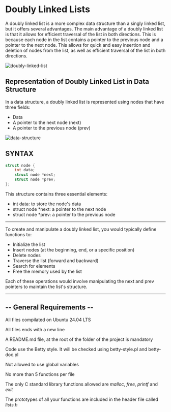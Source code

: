 # Doubly Linked Lists

A doubly linked list is a more complex data structure than a singly linked list, but it offers several advantages. The main advantage of a doubly linked list is that it allows for efficient traversal of the list in both directions. This is because each node in the list contains a pointer to the previous node and a pointer to the next node. This allows for quick and easy insertion and deletion of nodes from the list, as well as efficient traversal of the list in both directions.

![doubly-linked-list](https://media.geeksforgeeks.org/wp-content/uploads/20240809123741/Insertion-at-the-End-in-Doubly-Linked-List-copy.webp)

## Representation of Doubly Linked List in Data Structure

In a data structure, a doubly linked list is represented using nodes that have three fields:

- Data
- A pointer to the next node (next)
- A pointer to the previous node (prev)

![data-structure](https://media.geeksforgeeks.org/wp-content/uploads/20240809124907/Node-Structure-of-Doubly-Linked-List.webp)

## SYNTAX

```c
struct node {
    int data;
    struct node *next;
    struct node *prev;
};

```

This structure contains three essential elements:

- int data: to store the node's data
- struct node *next: a pointer to the next node
- struct node *prev: a pointer to the previous node

---
To create and manipulate a doubly linked list, you would typically define functions to:

- Initialize the list
- Insert nodes (at the beginning, end, or a specific position)
- Delete nodes
- Traverse the list (forward and backward)
- Search for elements
- Free the memory used by the list

Each of these operations would involve manipulating the next and prev pointers to maintain the list's structure.

---

## -- General Requirements --

All files compilated on Ubuntu 24.04 LTS

All files ends with a new line

A README.md file, at the root of the folder of the project is mandatory

Code use the Betty style. It will be checked using betty-style.pl and betty-doc.pl

Not allowed to use global variables

No more than 5 functions per file

The only C standard library functions allowed are *malloc*, *free*, *printf* and *exit*

The prototypes of all your functions are included in the header file called *lists.h*

